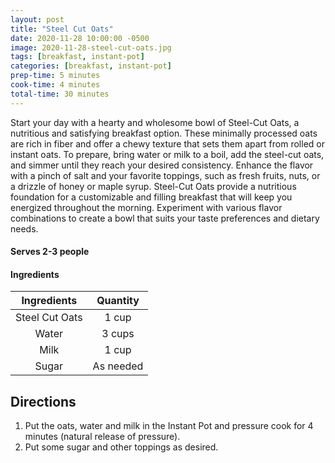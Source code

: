 ```yaml
---
layout: post
title: "Steel Cut Oats"
date: 2020-11-28 10:00:00 -0500
image: 2020-11-28-steel-cut-oats.jpg
tags: [breakfast, instant-pot]
categories: [breakfast, instant-pot]
prep-time: 5 minutes
cook-time: 4 minutes
total-time: 30 minutes
---
```


Start your day with a hearty and wholesome bowl of Steel-Cut Oats, a nutritious and satisfying breakfast option. These minimally processed oats are rich in fiber and offer a chewy texture that sets them apart from rolled or instant oats. To prepare, bring water or milk to a boil, add the steel-cut oats, and simmer until they reach your desired consistency. Enhance the flavor with a pinch of salt and your favorite toppings, such as fresh fruits, nuts, or a drizzle of honey or maple syrup. Steel-Cut Oats provide a nutritious foundation for a customizable and filling breakfast that will keep you energized throughout the morning. Experiment with various flavor combinations to create a bowl that suits your taste preferences and dietary needs.

#### Serves 2-3 people

#### Ingredients

|   Ingredients  |  Quantity |
|:--------------:|:---------:|
| Steel Cut Oats |   1 cup   |
|      Water     |   3 cups  |
|      Milk      |   1 cup   |
|      Sugar     | As needed |

## Directions

1. Put the oats, water and milk in the Instant Pot and pressure cook for 4 minutes (natural release of pressure).
2. Put some sugar and other toppings as desired.